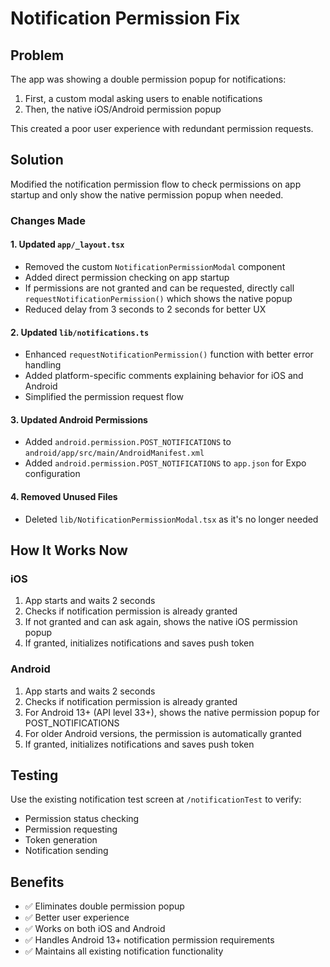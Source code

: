 # Notification Permission Fix

## Problem
The app was showing a double permission popup for notifications:
1. First, a custom modal asking users to enable notifications
2. Then, the native iOS/Android permission popup

This created a poor user experience with redundant permission requests.

## Solution
Modified the notification permission flow to check permissions on app startup and only show the native permission popup when needed.

### Changes Made

#### 1. Updated `app/_layout.tsx`
- Removed the custom `NotificationPermissionModal` component
- Added direct permission checking on app startup
- If permissions are not granted and can be requested, directly call `requestNotificationPermission()` which shows the native popup
- Reduced delay from 3 seconds to 2 seconds for better UX

#### 2. Updated `lib/notifications.ts`
- Enhanced `requestNotificationPermission()` function with better error handling
- Added platform-specific comments explaining behavior for iOS and Android
- Simplified the permission request flow

#### 3. Updated Android Permissions
- Added `android.permission.POST_NOTIFICATIONS` to `android/app/src/main/AndroidManifest.xml`
- Added `android.permission.POST_NOTIFICATIONS` to `app.json` for Expo configuration

#### 4. Removed Unused Files
- Deleted `lib/NotificationPermissionModal.tsx` as it's no longer needed

## How It Works Now

### iOS
1. App starts and waits 2 seconds
2. Checks if notification permission is already granted
3. If not granted and can ask again, shows the native iOS permission popup
4. If granted, initializes notifications and saves push token

### Android
1. App starts and waits 2 seconds
2. Checks if notification permission is already granted
3. For Android 13+ (API level 33+), shows the native permission popup for POST_NOTIFICATIONS
4. For older Android versions, the permission is automatically granted
5. If granted, initializes notifications and saves push token

## Testing
Use the existing notification test screen at `/notificationTest` to verify:
- Permission status checking
- Permission requesting
- Token generation
- Notification sending

## Benefits
- ✅ Eliminates double permission popup
- ✅ Better user experience
- ✅ Works on both iOS and Android
- ✅ Handles Android 13+ notification permission requirements
- ✅ Maintains all existing notification functionality 